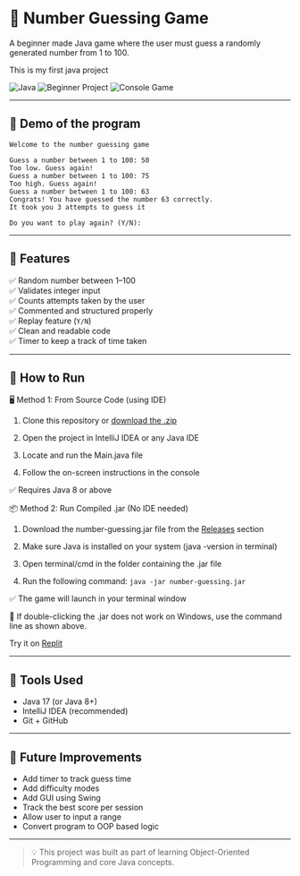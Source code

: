 # 🎯 Number Guessing Game

A beginner made Java game where the user must guess a randomly generated number from 1 to 100.

This is my first java project

![Java](https://img.shields.io/badge/Language-Java-blue.svg)
![Beginner Project](https://img.shields.io/badge/Level-Beginner-brightgreen)
![Console Game](https://img.shields.io/badge/Type-Console--App-lightgrey)

---

## 📸 Demo of the program
```console
Welcome to the number guessing game

Guess a number between 1 to 100: 50
Too low. Guess again!
Guess a number between 1 to 100: 75
Too high. Guess again!
Guess a number between 1 to 100: 63
Congrats! You have guessed the number 63 correctly.
It took you 3 attempts to guess it

Do you want to play again? (Y/N):
```

---

## 🧠 Features

✅ Random number between 1–100  
✅ Validates integer input  
✅ Counts attempts taken by the user  
✅ Commented and structured properly  
✅ Replay feature (`Y/N`)  
✅ Clean and readable code  
✅ Timer to keep a track of time taken 

---

## 🚀 How to Run


🖥️ Method 1: From Source Code (using IDE)
1. Clone this repository or [download the .zip](https://github.com/yago-xd/number-guessing/archive/refs/heads/master.zip)

2. Open the project in IntelliJ IDEA or any Java IDE

3. Locate and run the Main.java file

4. Follow the on-screen instructions in the console

  ✅ Requires Java 8 or above

📦 Method 2: Run Compiled .jar (No IDE needed)
1. Download the number-guessing.jar file from the [Releases](https://github.com/yago-xd/number-guessing/releases) section 

2. Make sure Java is installed on your system (java -version in terminal)

3. Open terminal/cmd in the folder containing the .jar file

4. Run the following command:
```java -jar number-guessing.jar```

  ✅ The game will launch in your terminal window
 
  📝 If double-clicking the .jar does not work on Windows, use the command line as shown above.

Try it on [Replit](https://replit.com/@yago-xd/number-guessing)

---

## 🔧 Tools Used

- Java 17 (or Java 8+)
- IntelliJ IDEA (recommended)
- Git + GitHub

---


## 🌟 Future Improvements

- Add timer to track guess time
- Add difficulty modes
- Add GUI using Swing
- Track the best score per session
- Allow user to input a range
- Convert program to OOP based logic

---

> 💡 This project was built as part of learning Object-Oriented Programming and core Java concepts.
